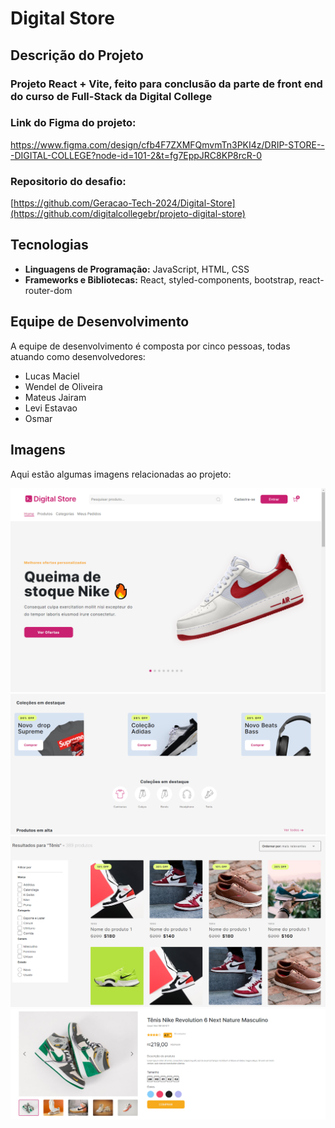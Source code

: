 # Digital Store

## Descrição do Projeto

### Projeto React + Vite, feito para conclusão da parte de front end do curso de Full-Stack da Digital College

### Link do Figma do projeto:

https://www.figma.com/design/cfb4F7ZXMFQmvmTn3PKI4z/DRIP-STORE---DIGITAL-COLLEGE?node-id=101-2&t=fg7EppJRC8KP8rcR-0

### Repositorio do desafio:

[https://github.com/Geracao-Tech-2024/Digital-Store](https://github.com/digitalcollegebr/projeto-digital-store)

## Tecnologias

- **Linguagens de Programação:** JavaScript, HTML, CSS
- **Frameworks e Bibliotecas:** React, styled-components, bootstrap, react-router-dom

## Equipe de Desenvolvimento

A equipe de desenvolvimento é composta por cinco pessoas, todas atuando como desenvolvedores:

- Lucas Maciel
- Wendel de Oliveira
- Mateus Jairam
- Levi Estavao
- Osmar

## Imagens

Aqui estão algumas imagens relacionadas ao projeto:

![Imagem 1](public/digitalStore.png)
![Imagem 2](public/Coleções.png)
![Imagem 3](public/ListaProdutos.png)
![Imagem 5](public/Produto.png)
